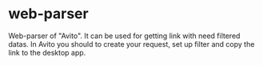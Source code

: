 # web-parser
Web-parser of "Avito". It can be used for getting link with need filtered datas. 
In Avito you should to create your request, set up filter and copy the link to the desktop app.
